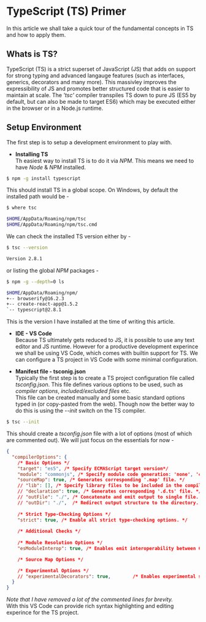 TypeScript (TS) Primer
====================
In this article we shall take a quick tour of the fundamental concepts in TS and how to apply them.
## Whats is TS?
TypeScript (TS) is a strict superset of JavaScript (JS) that adds on support for strong typing and advanced langauge features (such as interfaces, generics, decorators and many more). This massivley improves the expressibility of JS and promotes better structured code that is easier to maintain at scale.  The _'tsc'_ compiler transpiles TS down to pure JS (ES5 by default, but can also be made to target ES6) which may be executed either in the browser or in a Node.js runtime.  

## Setup Environment
The first step is to setup a development environment to play with. 
- **Installing TS**  
Th easiest way to install TS is to do it via _NPM_. This means we need to have _Node_ & _NPM_ installed.
```bash
$ npm -g install typescript
```
This should install TS in a global scope. On Windows, by default the installed path would be -
```bash
$ where tsc

$HOME/AppData/Roaming/npm/tsc
$HOME/AppData/Roaming/npm/tsc.cmd
``` 
We can check the installed TS version either by -
```bash
$ tsc --version

Version 2.8.1
```
or listing the global _NPM_ packages -
```bash
$ npm -g --depth=0 ls

$HOME/AppData/Roaming/npm/
+-- browserify@16.2.3
+-- create-react-app@1.5.2
`-- typescript@2.8.1
```
This is the version I have installed at the time of writing this article.  

- **IDE - VS Code**  
Because TS ultimately gets reduced to JS, it is possible to use any text editor and JS runtime. However for a productive development experince we shall be using VS Code, which comes with builtin support for TS. We can configure a TS project in VS Code with some minimal configuration. 

- **Manifest file - tsconig.json**  
Typically the first step is to create a TS project configuration file called _tsconfig.json_. This file defines various options to be used, such as _compiler options_, _included/excluded files_ etc.  
This file can be created manually and some basic standard options typed in (or copy-pasted from the web). Though now the better way to do this is using the _--init_ switch on the TS compiler.
```bash
$ tsc --init
```
This should create a _tsconfig.json_ file with a lot of options (most of which are commented out). We will just focus on the essentials for now - 
```json
{
  "compilerOptions": {
    /* Basic Options */
    "target": "es5", /* Specify ECMAScript target version*/
    "module": "commonjs", /* Specify module code generation: 'none', 'commonjs', 'amd', 'system', 'umd', 'es2015', or 'ESNext'. */
    "sourceMap": true, /* Generates corresponding '.map' file. */
    // "lib": [], /* Specify library files to be included in the compilation. */
    // "declaration": true, /* Generates corresponding '.d.ts' file. */
    // "outFile": "./", /* Concatenate and emit output to single file. */
    // "outDir": "./",  /* Redirect output structure to the directory. */
   
    /* Strict Type-Checking Options */
    "strict": true, /* Enable all strict type-checking options. */
   
    /* Additional Checks */
    
    /* Module Resolution Options */
    "esModuleInterop": true, /* Enables emit interoperability between CommonJS and ES Modules via creation of namespace objects for all imports. Implies 'allowSyntheticDefaultImports'. */

    /* Source Map Options */

    /* Experimental Options */
    // "experimentalDecorators": true,        /* Enables experimental support for ES7 decorators. */
  }
}
```  
_Note that I have removed a lot of the commented lines for brevity._  
With this VS Code can provide rich syntax highlighting and editing experince for the TS project.

